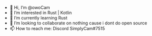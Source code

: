 - 👋 Hi, I’m @owoCam
- 👀 I’m interested in Rust | Kotlin
- 🌱 I’m currently learning Rust
- 💞️ I’m looking to collaborate on nothing cause i dont do open source
- 📫 How to reach me: Discord SimplyCam#7515

<!---
owoCam/owoCam is a ✨ special ✨ repository because its `README.md` (this file) appears on your GitHub profile.
You can click the Preview link to take a look at your changes.
--->
